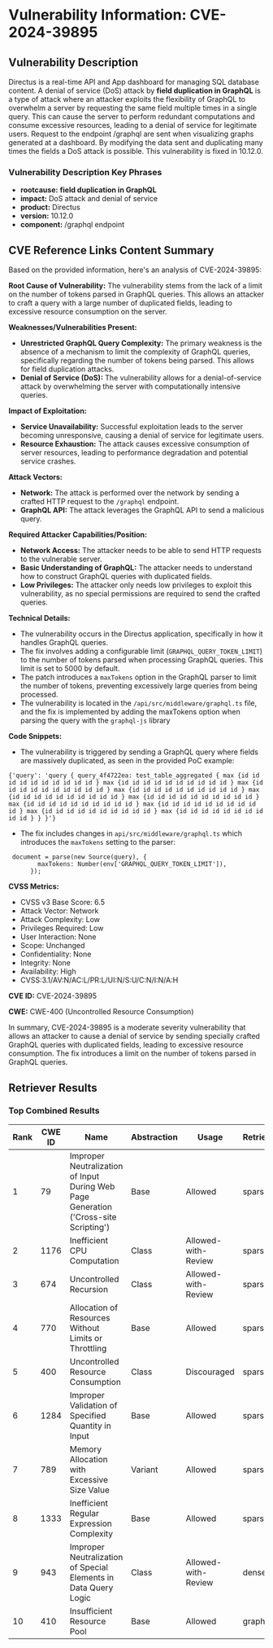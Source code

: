 # Vulnerability Information: CVE-2024-39895

## Vulnerability Description
Directus is a real-time API and App dashboard for managing SQL database content. A denial of service (DoS) attack by **field duplication in GraphQL** is a type of attack where an attacker exploits the flexibility of GraphQL to overwhelm a server by requesting the same field multiple times in a single query. This can cause the server to perform redundant computations and consume excessive resources, leading to a denial of service for legitimate users. Request to the endpoint /graphql are sent when visualizing graphs generated at a dashboard. By modifying the data sent and duplicating many times the fields a DoS attack is possible. This vulnerability is fixed in 10.12.0.

### Vulnerability Description Key Phrases
- **rootcause:** **field duplication in GraphQL**
- **impact:** DoS attack and denial of service
- **product:** Directus
- **version:** 10.12.0
- **component:** /graphql endpoint

## CVE Reference Links Content Summary
Based on the provided information, here's an analysis of CVE-2024-39895:

**Root Cause of Vulnerability:**
The vulnerability stems from the lack of a limit on the number of tokens parsed in GraphQL queries. This allows an attacker to craft a query with a large number of duplicated fields, leading to excessive resource consumption on the server.

**Weaknesses/Vulnerabilities Present:**
- **Unrestricted GraphQL Query Complexity:** The primary weakness is the absence of a mechanism to limit the complexity of GraphQL queries, specifically regarding the number of tokens being parsed. This allows for field duplication attacks.
- **Denial of Service (DoS):** The vulnerability allows for a denial-of-service attack by overwhelming the server with computationally intensive queries.

**Impact of Exploitation:**
- **Service Unavailability:** Successful exploitation leads to the server becoming unresponsive, causing a denial of service for legitimate users.
- **Resource Exhaustion:** The attack causes excessive consumption of server resources, leading to performance degradation and potential service crashes.

**Attack Vectors:**
- **Network:** The attack is performed over the network by sending a crafted HTTP request to the `/graphql` endpoint.
- **GraphQL API:** The attack leverages the GraphQL API to send a malicious query.

**Required Attacker Capabilities/Position:**
- **Network Access:** The attacker needs to be able to send HTTP requests to the vulnerable server.
- **Basic Understanding of GraphQL:** The attacker needs to understand how to construct GraphQL queries with duplicated fields.
- **Low Privileges:** The attacker only needs low privileges to exploit this vulnerability, as no special permissions are required to send the crafted queries.

**Technical Details:**
- The vulnerability occurs in the Directus application, specifically in how it handles GraphQL queries.
- The fix involves adding a configurable limit (`GRAPHQL_QUERY_TOKEN_LIMIT`) to the number of tokens parsed when processing GraphQL queries. This limit is set to 5000 by default.
- The patch introduces a `maxTokens` option in the GraphQL parser to limit the number of tokens, preventing excessively large queries from being processed.
- The vulnerability is located in the `/api/src/middleware/graphql.ts` file, and the fix is implemented by adding the maxTokens option when parsing the query with the `graphql-js` library

**Code Snippets:**
- The vulnerability is triggered by sending a GraphQL query where fields are massively duplicated, as seen in the provided PoC example:
```
{'query': 'query { query_4f4722ea: test_table_aggregated { max {id id id id id id id id id id } max {id id id id id id id id id id } max {id id id id id id id id id id } max {id id id id id id id id id id } max {id id id id id id id id id id } max {id id id id id id id id id id } max {id id id id id id id id id id } max {id id id id id id id id id id } max {id id id id id id id id id id } max {id id id id id id id id id id } } }'}
```
- The fix includes changes in `api/src/middleware/graphql.ts` which introduces the `maxTokens` setting to the parser:
```
 document = parse(new Source(query), {
        maxTokens: Number(env['GRAPHQL_QUERY_TOKEN_LIMIT']),
      });
```

**CVSS Metrics:**
- CVSS v3 Base Score: 6.5
- Attack Vector: Network
- Attack Complexity: Low
- Privileges Required: Low
- User Interaction: None
- Scope: Unchanged
- Confidentiality: None
- Integrity: None
- Availability: High
- CVSS:3.1/AV:N/AC:L/PR:L/UI:N/S:U/C:N/I:N/A:H

**CVE ID:** CVE-2024-39895

**CWE:** CWE-400 (Uncontrolled Resource Consumption)

In summary, CVE-2024-39895 is a moderate severity vulnerability that allows an attacker to cause a denial of service by sending specially crafted GraphQL queries with duplicated fields, leading to excessive resource consumption. The fix introduces a limit on the number of tokens parsed in GraphQL queries.

## Retriever Results

### Top Combined Results

| Rank | CWE ID | Name | Abstraction | Usage  | Retrievers | Individual Scores |
|------|--------|------|-------------|-------|------------|-------------------|
| 1 | 79 | Improper Neutralization of Input During Web Page Generation ('Cross-site Scripting') | Base | Allowed | sparse | 0.708 |
| 2 | 1176 | Inefficient CPU Computation | Class | Allowed-with-Review | sparse | 0.689 |
| 3 | 674 | Uncontrolled Recursion | Class | Allowed-with-Review | sparse | 0.689 |
| 4 | 770 | Allocation of Resources Without Limits or Throttling | Base | Allowed | sparse | 0.670 |
| 5 | 400 | Uncontrolled Resource Consumption | Class | Discouraged | sparse | 0.669 |
| 6 | 1284 | Improper Validation of Specified Quantity in Input | Base | Allowed | sparse | 0.666 |
| 7 | 789 | Memory Allocation with Excessive Size Value | Variant | Allowed | sparse | 0.663 |
| 8 | 1333 | Inefficient Regular Expression Complexity | Base | Allowed | sparse | 0.657 |
| 9 | 943 | Improper Neutralization of Special Elements in Data Query Logic | Class | Allowed-with-Review | dense | 0.459 |
| 10 | 410 | Insufficient Resource Pool | Base | Allowed | graph | 0.003 |

